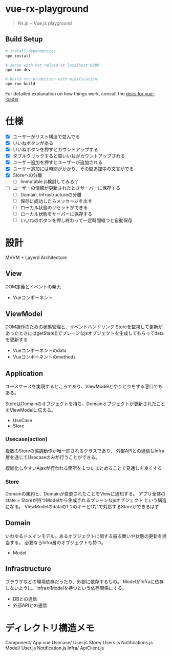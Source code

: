 # vue-rx-playground

> Rx.js + Vue.js playground

## Build Setup

``` bash
# install dependencies
npm install

# serve with hot reload at localhost:8080
npm run dev

# build for production with minification
npm run build
```

For detailed explanation on how things work, consult the [docs for vue-loader](http://vuejs.github.io/vue-loader).

# 仕様
- [x] ユーザーがリスト構造で並んでる
- [x] いいねボタンがある
- [x] いいねボタンを押すとカウントアップする
- [x] ダブルクリックすると超いいねがカウントアップされる
- [x] ユーザー追加を押すとユーザーが追加される
- [x] ユーザー追加には時間がかかり、その間追加中の文言がでる
- [x] Storeへの分離
  - [ ] Immutable.js検討してみる？
- [ ] ユーザーの情報が更新されたときサーバーに保存する
  - [ ] Domain, Infrastructureの分離
  - [ ] 保存に成功したらメッセージを出す
  - [ ] ローカル状態のリセットができる
  - [ ] ローカル状態をサーバーに保存する
  - [ ] いいねのボタンを押し終わって一定時間経つと自動保存

# 設計
MVVM + Layerd Architecture

## View
DOM定義とイベントの発火

- Vueコンポーネント

## ViewModel
DOM操作のための状態管理と、イベントハンドリング
Storeを監視して更新があったときにはgetState()でプレーンなjsオブジェクトを生成してもらってdataを更新する

- Vueコンポーネントのdata
- Vueコンポーネントのmethods

## Application
ユースケースを実現するところであり、ViewModelとやりとりをする窓口でもある。

StoreはDomainのオブジェクトを持ち、Domainオブジェクトが更新されたことをViewModelに伝える。

- UseCase
- Store

### Usecase(action)
複数のStoreの協調動作が唯一許されるクラスであり、
外部APIとの通信もInfra層を通じてUsecaseのみが行うことができる。

複雑化しやすいAjaxが行われる箇所を１つにまとめることで見通しを良くする

### Store
Domainの集約と、Domainが変更されたことをViewに通知する。
アプリ全体のstate = Storeが持つModelから生成されるプレーンなjsオブジェクト
という構造になる。
ViewModelのdataの1つのキーと1対1で対応するStoreができるはず

## Domain
いわゆるドメインモデル。あるオブジェクトに関する振る舞いや状態の更新を担当する。
必要ならInfra層のオブジェクトも持つ。

- Model

## Infrastructure
ブラウザなどの環境依存だったり、外部に依存するもの。
ModelがInfraに依存しないように、InfraがModelを持つという依存関係にする。

- DBとの通信
- 外部APIとの通信

# ディレクトリ構造メモ

Component/
  App.vue
Usecase/
  User.js
Store/
  Users.js
  Notifications.js
Model/
  User.js
  Notification.js
Infra/
  ApiClient.js
